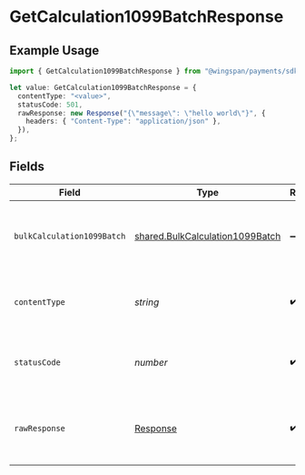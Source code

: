 # GetCalculation1099BatchResponse

## Example Usage

```typescript
import { GetCalculation1099BatchResponse } from "@wingspan/payments/sdk/models/operations";

let value: GetCalculation1099BatchResponse = {
  contentType: "<value>",
  statusCode: 501,
  rawResponse: new Response("{\"message\": \"hello world\"}", {
    headers: { "Content-Type": "application/json" },
  }),
};
```

## Fields

| Field                                                                                     | Type                                                                                      | Required                                                                                  | Description                                                                               |
| ----------------------------------------------------------------------------------------- | ----------------------------------------------------------------------------------------- | ----------------------------------------------------------------------------------------- | ----------------------------------------------------------------------------------------- |
| `bulkCalculation1099Batch`                                                                | [shared.BulkCalculation1099Batch](../../../sdk/models/shared/bulkcalculation1099batch.md) | :heavy_minus_sign:                                                                        | A batch of items for importing as calculation 1099s                                       |
| `contentType`                                                                             | *string*                                                                                  | :heavy_check_mark:                                                                        | HTTP response content type for this operation                                             |
| `statusCode`                                                                              | *number*                                                                                  | :heavy_check_mark:                                                                        | HTTP response status code for this operation                                              |
| `rawResponse`                                                                             | [Response](https://developer.mozilla.org/en-US/docs/Web/API/Response)                     | :heavy_check_mark:                                                                        | Raw HTTP response; suitable for custom response parsing                                   |